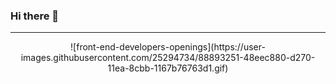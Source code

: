 ### Hi there 👋

<!--
**Kzis/Kzis** is a ✨ _special_ ✨ repository because its `README.md` (this file) appears on your GitHub profile.

Here are some ideas to get you started:

- 🔭 I’m currently working on ...
- 🌱 I’m currently learning ...
- 👯 I’m looking to collaborate on ...
- 🤔 I’m looking for help with ...
- 💬 Ask me about ...
- 📫 How to reach me: ...
- 😄 Pronouns: ...
- ⚡ Fun fact: ...
-->


<hr>
  <p align="center">
    ![front-end-developers-openings](https://user-images.githubusercontent.com/25294734/88893251-48eec880-d270-11ea-8cbb-1167b76763d1.gif)
  </p>

